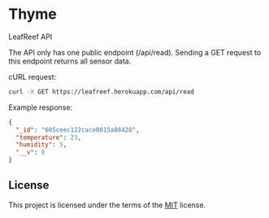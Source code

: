 # Thyme

LeafReef API

The API only has one public endpoint (/api/read). Sending a GET request to this endpoint returns all sensor data.

cURL request:

```bash
curl -X GET https://leafreef.herokuapp.com/api/read
```

Example response:

```json
{
  "_id": "605ceec122cace0015a88428",
  "temperature": 23,
  "humidity": 5,
  "__v": 0
}
```

## License

This project is licensed under the terms of the [MIT](https://choosealicense.com/licenses/mit/) license.
